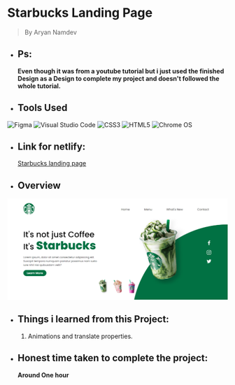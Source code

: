 # Starbucks Landing Page 
> By Aryan Namdev

* ## Ps:
    __Even though it was from a youtube tutorial but i just used the finished Design as a Design to complete my project and doesn't followed the whole tutorial.__

 * ## Tools Used

![Figma](https://img.shields.io/badge/figma-%23F24E1E.svg?style=for-the-badge&logo=figma&logoColor=white)
![Visual Studio Code](https://img.shields.io/badge/Visual%20Studio%20Code-0078d7.svg?style=for-the-badge&logo=visual-studio-code&logoColor=white)
![CSS3](https://img.shields.io/badge/css3-%231572B6.svg?style=for-the-badge&logo=css3&logoColor=white)
![HTML5](https://img.shields.io/badge/html5-%23E34F26.svg?style=for-the-badge&logo=html5&logoColor=white)
![Chrome OS](https://img.shields.io/badge/chrome%20os-3d89fc?style=for-the-badge&logo=google%20chrome&logoColor=white)

* ## Link for netlify:
    [Starbucks landing page](https://starbucks-landing-page-01.netlify.app/)


 * ## Overview

![alt text](/Starbucks%20landing%20page.png)

* ## Things i learned from this Project:
    1. Animations and translate properties.

* ## Honest time taken to complete the project:
    __Around One hour__







